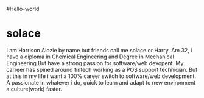 #Hello-world
# solace 
I am Harrison Alozie by name but friends call me solace or Harry. Am 32, i have a diploma in Chemical Engineering and Degree in Mechanical Engineering But have a strong passion for software/web devopent. My carreer has spined around fintech working as a POS support technician. But at this in my life i want a 100% career switch to software/web development. A passionate in whatever i do, quick to learn and adapt to new environment a culture(work) faster.
